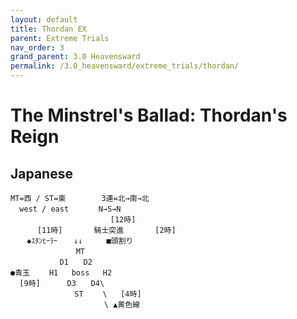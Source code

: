 ```yaml
---
layout: default
title: Thordan EX
parent: Extreme Trials
nav_order: 3
grand_parent: 3.0 Heavensward
permalink: /3.0_heavensward/extreme_trials/thordan/
---
```


# The Minstrel's Ballad: Thordan's Reign

## Japanese
```
MT=西 / ST=東        3連=北→南→北
  west / east　　　　N→S→N
     　           　   [12時]
      [11時]       騎士突進       [2時]
　  ◆ｽﾀﾝﾋｰﾗｰ　  ↓↓　　  ■頭割り
　　　　　　　   MT
　　　　　　 D1　　D2
●青玉　　 H1   boss   H2
  [9時]　　　 D3　　D4\
　　　　　　　　 ST 　　\   [4時]
　　　　　　　　　　　　 \ ▲黄色線
```